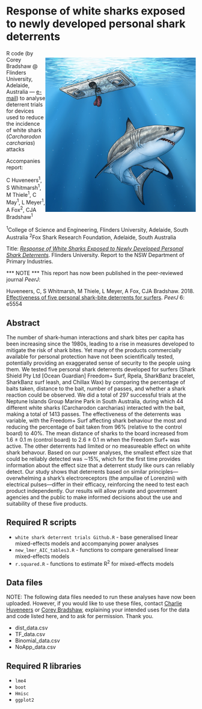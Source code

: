 # Response of white sharks exposed to newly developed personal shark deterrents
<img align="right" src="Shak deterrent testing diagram.jpg" alt="deterrents" width="400" style="margin-top: 20px">

R code (by Corey Bradshaw @ Flinders University, Adelaide, Australia — <a href="mailto:corey.bradshaw@flinders.edu.au">e-mail</a>) to analyse deterrent trials for devices used to reduce the incidence of white shark (<em>Carcharodon carcharias</em>) attacks

Accompanies report:

C Huveneers<sup>1</sup>, S Whitmarsh<sup>1</sup>, M Thiele<sup>1</sup>, C May<sup>1</sup>, L Meyer<sup>1</sup>, A Fox<sup>2</sup>, CJA Bradshaw<sup>1</sup>

<sup>1</sup>College of Science and Engineering, Flinders University, Adelaide, South Australia
<sup>2</sup>Fox Shark Research Foundation, Adelaide, South Australia

Title: <a href="https://www.sharksmart.nsw.gov.au/__data/assets/pdf_file/0009/871785/Shark-response-to-personal-deterrents_Flinders.pdf"><em>Response of White Sharks Exposed to Newly Developed Personal Shark Deterrents</em></a>. Flinders University. Report to the NSW Department of Primary Industries.

*** NOTE *** This report has now been published in the peer-reviewed journal <em>PeerJ</em>: 

Huveneers, C, S Whitmarsh, M Thiele, L Meyer, A Fox, CJA Bradshaw. 2018. <a href="http://doi.org/10.7717/peerj.5554">Effectiveness of five personal shark-bite deterrents for surfers</a>. <em>PeerJ</em> 6: e5554 

## Abstract
The number of shark-human interactions and shark bites per capita has been increasing since the 1980s, leading to a rise in measures developed to mitigate the risk of shark bites. Yet many of the products commercially available for personal protection have not been scientifically tested, potentially providing an exaggerated sense of security to the people using them. We tested five personal shark deterrents developed for surfers (Shark Shield Pty Ltd [Ocean Guardian] Freedom+ Surf, Rpela, SharkBanz bracelet, SharkBanz surf leash, and Chillax Wax) by comparing the percentage of baits taken, distance to the bait, number of passes, and whether a shark reaction could be observed. We did a total of 297 successful trials at the Neptune Islands Group Marine Park in South Australia, during which 44 different white sharks (Carcharodon carcharias) interacted with the bait, making a total of 1413 passes. The effectiveness of the deterrents was variable, with the Freedom+ Surf affecting shark behaviour the most and reducing the percentage of bait taken from 96% (relative to the control board) to 40%. The mean distance of sharks to the board increased from 1.6 ± 0.1 m (control board) to 2.6 ± 0.1 m when the Freedom Surf+ was active. The other deterrents had limited or no measureable effect on white shark behavour. Based on our power analyses, the smallest effect size that could be reliably detected was ∼15%, which for the first time provides information about the effect size that a deterrent study like ours can reliably detect. Our study shows that deterrents based on similar principles—overwhelming a shark’s electroreceptors (the ampullae of Lorenzini) with electrical pulses—differ in their efficacy, reinforcing the need to test each product independently. Our results will allow private and government agencies and the public to make informed decisions about the use and suitability of these five products.


## Required R scripts
- <code>white shark deterrent trials Github.R</code> - base generalised linear mixed-effects models and accompanying power analyses
- <code>new_lmer_AIC_tables3.R</code> - functions to compare generalised linear mixed-effects models
- <code>r.squared.R</code> - functions to estimate R<sup>2</sup> for mixed-effects models

## Data files
NOTE: The following data files needed to run these analyses have now been uploaded. However, if you would like to use these files, contact <a href="mailto:charlie.huveneers@flinders.edu.au">Charlie Huveneers</a> or <a href="mailto:corey.bradshaw@flinders.edu.au">Corey Bradshaw</a>, explaining your intended uses for the data and code listed here, and to ask for permission. Thank you.<br>

- dist_data.csv
- TF_data.csv
- Binomial_data.csv
- NoApp_data.csv

## Required R libraries
- <code>lme4</code>
- <code>boot</code>
- <code>Hmisc</code>
- <code>ggplot2</code>
